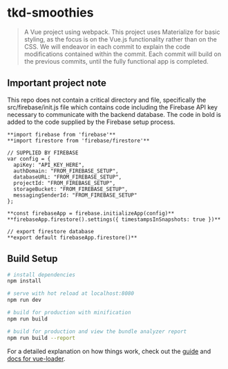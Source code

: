 # tkd-smoothies

> A Vue project using webpack.
> This project uses Materialize for basic styling, as the focus is on the Vue.js functionality rather than on the CSS.
We will endeavor in each commit to explain the code modifications contained within the commit. Each commit will build on the previous commits, until the fully functional app is completed.

## Important project note
This repo does not contain a critical directory and file, specifically the src/firebase/init.js file which contains code including the Firebase API key necessary to communicate with the backend database.
The code in bold is added to the code supplied by the Firebase setup process.

```
**import firebase from 'firebase'**
**import firestore from 'firebase/firestore'**

// SUPPLIED BY FIREBASE
var config = {
  apiKey: "API_KEY_HERE",
  authDomain: "FROM_FIREBASE_SETUP",
  databaseURL: "FROM_FIREBASE_SETUP",
  projectId: "FROM_FIREBASE_SETUP",
  storageBucket: "FROM_FIREBASE_SETUP",
  messagingSenderId: "FROM_FIREBASE_SETUP"
};

**const firebaseApp = firebase.initializeApp(config)**
**firebaseApp.firestore().settings({ timestampsInSnapshots: true })**

// export firestore database
**export default firebaseApp.firestore()**
```

## Build Setup

``` bash
# install dependencies
npm install

# serve with hot reload at localhost:8080
npm run dev

# build for production with minification
npm run build

# build for production and view the bundle analyzer report
npm run build --report
```

For a detailed explanation on how things work, check out the [guide](http://vuejs-templates.github.io/webpack/) and [docs for vue-loader](http://vuejs.github.io/vue-loader).
